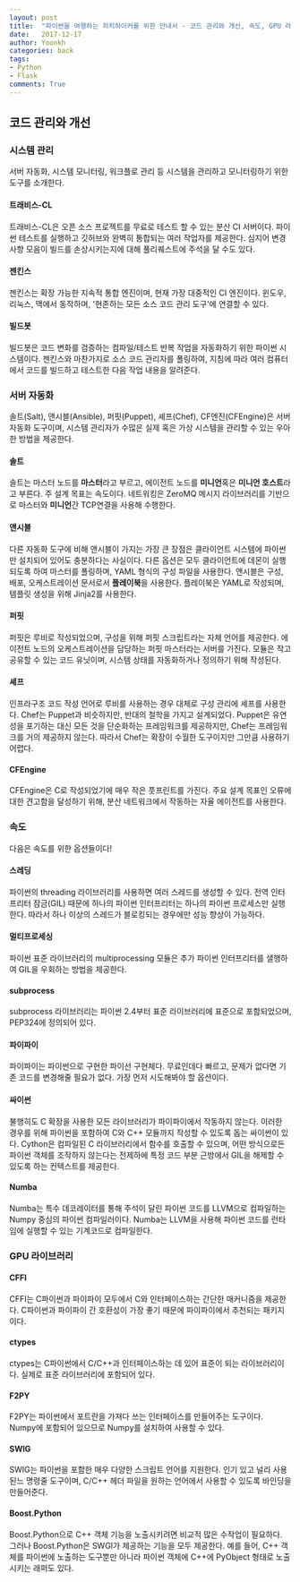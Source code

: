 ```yaml
---
layout: post
title:  "파이썬을 여행하는 히치하이커를 위한 안내서 - 코드 관리와 개선, 속도, GPU 라이브러리"
date:   2017-12-17
author: Yoonkh
categories: back
tags:	
- Python
- Flask
comments: True
---
```


## 코드 관리와 개선 

### 시스템 관리 

서버 자동화, 시스템 모니터링, 워크플로 관리 등 시스템을 관리하고 모니터링하기 위한 도구를 소개한다. 

#### 트래비스-CL

트래비스-CL은 오픈 소스 프로젝트를 무료로 테스트 할 수 있는 분산 CI 서버이다. 파이썬 테스트를 실행하고 깃허브와 완벽히 통합되는 여러 작업자를 제공한다. 심지어 변경사항 모음이 빌드를 손상시키는지에 대해 풀리퀘스트에 주석을 달 수도 있다. 

#### 젠킨스 

젠킨스는 확장 가능한 지속적 통합 엔진이며, 현재 가장 대중적인 CI 엔진이다. 윈도우, 리눅스, 맥에서 동작하며, '현존하는 모든 소스 코드 관리 도구'에 연결할 수 있다. 

#### 빌드봇

빌드봇은 코드 변화를 검증하는 컴파일/테스트 반복 작업을 자동화하기 위한 파이썬 시스템이다. 젠킨스와 마찬가지로 소스 코드 관리자를 폴링하여, 지침에 따라 여러 컴퓨터에서 코드를 빌드하고 테스트한 다음 작업 내용을 알려준다. 

### 서버 자동화 

솔트(Salt), 앤시블(Ansible), 퍼핏(Puppet), 셰프(Chef), CF엔진(CFEngine)은 서버 자동화 도구이며, 시스템 관리자가 수많은 실제 혹은 가상 시스템을 관리할 수 있는 우아한 방법을 제공한다. 

#### 솔트 

솔트는 마스터 노드를 **마스터**라고 부르고, 에이전트 노드를 **미니언**혹은 **미니언 호스트**라고 부른다. 주 설계 목표는 속도이다. 네트워킹은 ZeroMQ 메시지 라이브러리를 기반으로 마스터와 **미니언**간 TCP연결을 사용해 수행한다. 

#### 앤시블 

다른 자동화 도구에 비해 앤시블이 가지는 가장 큰 장점은 클라이언트 시스템에 파이썬만 설치되어 있어도 충분하다는 사실이다. 다른 옵션은 모두 클라이언트에 데몬이 실행되도록 하여 마스터를 폴링하며, YAML 형식의 구성 파일을 사용한다. 앤시블은 구성, 배포, 오케스트레이션 문서로서 **플레이북**을 사용한다. 플레이북은 YAML로 작성되며, 템플릿 생성을 위해 Jinja2를 사용한다. 

#### 퍼핏

퍼핏은 루비로 작성되었으며, 구성을 위해 퍼핏 스크립트라는 자체 언어를 제공한다. 에이전트 노드의 오케스트레이션을 담당하는 퍼핏 마스터라는 서버를 가진다. 모듈은 작고 공유할 수 있는 코드 유닛이며, 시스템 상태를 자동화하거나 정의하기 위해 작성된다. 

#### 셰프

인프라구조 코드 작성 언어로 루비를 사용하는 경우 대체로 구성 관리에 셰프를 사용한다. Chef는 Puppet과 비슷하지만, 반대의 철학을 가지고 설계되었다. Puppet은 유연성을 포기하는 대신 모든 것을 단순화하는 프레임워크를 제공하지만, Chef는 프레임워크를 거의 제공하지 않는다. 따라서 Chef는 확장이 수월한 도구이지만 그만큼 사용하기 어렵다. 

#### CFEngine

CFEngine은 C로 작성되었기에 매우 작은 풋프린트를 가진다. 주요 설계 목표인 오류에 대한 견고함을 달성하기 위해, 분산 네트워크에서 작동하는 자율 에이전트를 사용한다. 

### 속도 

다음은 속도를 위한 옵션들이다!

#### 스레딩 

파이썬의 threading 라이브러리를 사용하면 여러 스레드를 생성할 수 있다. 전역 인터프리터 잠금(GIL) 때문에 하나의 파이썬 인터프리터는 하나의 파이썬 프로세스만 실행한다. 따라서 하나 이상의 스레드가 블로킹되는 경우에만 성능 향상이 가능하다. 

#### 멀티프로세싱

파이썬 표준 라이브러리의 multiprocessing 모듈은 추가 파이썬 인터프리터를 샐행하여 GIL을 우회하는 방법을 제공한다. 

#### subprocess

subprocess 라이브러리는 파이썬 2.4부터 표준 라이브러리에 표준으로 포함되었으며, PEP324에 정의되어 있다. 

#### 파이파이 

파이파이는 파이썬으로 구현한 파이선 구현체다. 무료인데다 빠르고, 문제가 없다면 기존 코드를 변경해줄 필요가 없다. 가장 먼저 시도해봐야 할 옵션이다. 

#### 싸이썬

불행히도 C 확장을 사용한 모든 라이브러리가 파이파이에서 작동하지 않는다. 이러한 경우를 위해 파이썬을 포함하여 C와 C++ 모듈까지 작성할 수 있도록 돕는 싸이썬이 있다. Cython은 컴파일된 C 라이브러리에서 함수를 호출할 수 있으며, 어떤 방식으로든 파이썬 객체를 조작하지 않는다는 전제하에 특정 코드 부분 근방에서 GIL을 해제할 수 있도록 하는 컨텍스트를 제공한다. 

#### Numba

Numba는 특수 데코레이터를 통해 주석이 달린 파이썬 코드를 LLVM으로 컴파일하는 Numpy 중심의 파이썬 컴파일러이다. Numba는 LLVM을 사용해 파이썬 코드를 런타임에 실행할 수 있는 기계코드로 컴파일한다. 

### GPU 라이브러리 

#### CFFI

CFFI는 C파이썬과 파이파이 모두에서 C와 인터페이스하는 간단한 매커니즘을 제공한다. C파이썬과 파이파이 간 호환성이 가장 좋기 때문에 파이파이에서 추천되는 패키지이다. 

#### ctypes

ctypes는 C파이썬에서 C/C++과 인터페이스하는 데 있어 표준이 되는 라이브러리이다. 실제로 표준 라이브러리에 포함되어 있다. 

#### F2PY

F2PY는 파이썬에서 포트란을 가져다 쓰는 인터페이스를 만들어주는 도구이다. Numpy에 포함되어 있으므로 Numpy를 설치하여 사용할 수 있다. 

#### SWIG 

SWIG는 파이썬을 포함한 매우 다양한 스크립트 언어를 지원한다. 인기 있고 널리  사용된느 명령줄 도구이며, C/C++ 헤더 파일을 원하는 언어에서 사용할 수 있도록 바인딩을 만들어준다. 

#### Boost.Python

Boost.Python으로 C++ 객체 기능을 노출시키려면 비교적 많은 수작업이 필요하다. 그러나 Boost.Python은 SWGI가 제공하는 기능을 모두 제공한다. 예를 들어, C++ 객체를 파이썬에 노출하는 도구뿐만 아니라 파이썬 객체에 C++에 PyObject 형태로 노출시키는 래퍼도 있다. 
